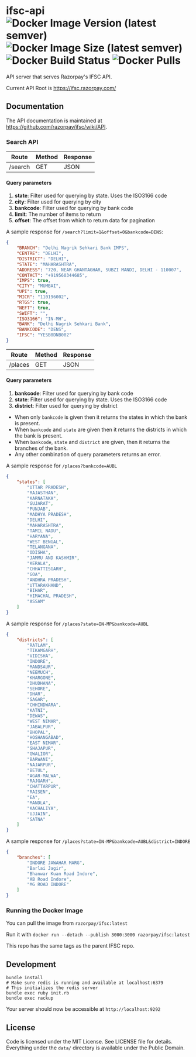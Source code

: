 # ifsc-api ![Docker Image Version (latest semver)](https://img.shields.io/docker/v/razorpay/ifsc) ![Docker Image Size (latest semver)](https://img.shields.io/docker/image-size/razorpay/ifsc?sort=semver) ![Docker Build Status](https://img.shields.io/docker/build/razorpay/ifsc) ![Docker Pulls](https://img.shields.io/docker/pulls/razorpay/ifsc)

API server that serves Razorpay's IFSC API.

Current API Root is <https://ifsc.razorpay.com/>

## Documentation

The API documentation is maintained at https://github.com/razorpay/ifsc/wiki/API.

### Search API
|Route|Method|Response|
|-----|------|--------|
|/search|GET|JSON|
#### Query parameters
1. **state**: Filter used for querying by state. Uses the ISO3166 code
2. **city**: Filter used for querying by city
3. **bankcode**: Filter used for querying by bank code
3. **limit**: The number of items to return
4. **offset**: The offset from which to return data for pagination

A sample response for `/search?limit=1&offset=0&bankcode=DENS`:

```json
{
	"BRANCH": "Delhi Nagrik Sehkari Bank IMPS",
	"CENTRE": "DELHI",
	"DISTRICT": "DELHI",
	"STATE": "MAHARASHTRA",
	"ADDRESS": "720, NEAR GHANTAGHAR, SUBZI MANDI, DELHI - 110007",
	"CONTACT": "+919560344685",
	"IMPS": true,
	"CITY": "MUMBAI",
	"UPI": true,
	"MICR": "110196002",
	"RTGS": true,
	"NEFT": true,
	"SWIFT": "",
	"ISO3166": "IN-MH",
	"BANK": "Delhi Nagrik Sehkari Bank",
	"BANKCODE": "DENS",
	"IFSC": "YESB0DNB002"
}
``` 

|Route|Method|Response|
|-----|------|--------|
|/places|GET|JSON|
#### Query parameters
1. **bankcode**: Filter used for querying by bank code
2. **state**: Filter used for querying by state. Uses the ISO3166 code  
3. **district**: Filter used for querying by district 
  
- When only `bankcode` is given then it returns the states in which the bank is present.
- When `bankcode` and `state` are given then it returns the districts in which the bank is present.
- When `bankcode`, `state` and `district` are given, then it returns the branches of the bank.
- Any other combination of query parameters returns an error.

A sample response for `/places?bankcode=AUBL`
```json
{
    "states": [
        "UTTAR PRADESH",
        "RAJASTHAN",
        "KARNATAKA",
        "GUJARAT",
        "PUNJAB",
        "MADHYA PRADESH",
        "DELHI",
        "MAHARASHTRA",
        "TAMIL NADU",
        "HARYANA",
        "WEST BENGAL",
        "TELANGANA",
        "ODISHA",
        "JAMMU AND KASHMIR",
        "KERALA",
        "CHHATTISGARH",
        "GOA",
        "ANDHRA PRADESH",
        "UTTARAKHAND",
        "BIHAR",
        "HIMACHAL PRADESH",
        "ASSAM"
    ]
}
```
A sample response for `/places?state=IN-MP&bankcode=AUBL`
```json
{
    "districts": [
        "RATLAM",
        "TIKAMGARH",
        "VIDISHA",
        "INDORE",
        "MANDSAUR",
        "NEEMUCH",
        "KHARGONE",
        "DHUDHANA",
        "SEHORE",
        "DHAR",
        "SAGAR",
        "CHHINDWARA",
        "KATNI",
        "DEWAS",
        "WEST NIMAR",
        "JABALPUR",
        "BHOPAL",
        "HOSHANGABAD",
        "EAST NIMAR",
        "SHAJAPUR",
        "GWALIOR",
        "BARWANI",
        "NAJARPUR",
        "BETUL",
        "AGAR-MALWA",
        "RAJGARH",
        "CHATTARPUR",
        "RAISEN",
        "EA",
        "MANDLA",
        "KACHALIYA",
        "UJJAIN",
        "SATNA"
    ]
}
```
A sample response for `/places?state=IN-MP&bankcode=AUBL&district=INDORE`
```json
{
    "branches": [
        "INDORE JAWAHAR MARG",
        "Barlai Jagir",
        "Bhanwar Kuan Road Indore",
        "AB Road Indore",
        "MG ROAD INDORE"
    ]
}
```
### Running the Docker Image

You can pull the image from `razorpay/ifsc:latest`

Run it with `docker run --detach --publish 3000:3000 razorpay/ifsc:latest`

This repo has the same tags as the parent IFSC repo.

## Development

```
bundle install
# Make sure redis is running and available at localhost:6379
# This initializes the redis server
bundle exec ruby init.rb
bundle exec rackup
```

Your server should now be accessible at `http://localhost:9292`

## License

Code is licensed under the MIT License. See LICENSE file for details. Everything under the `data/` directory is available under the Public Domain.
